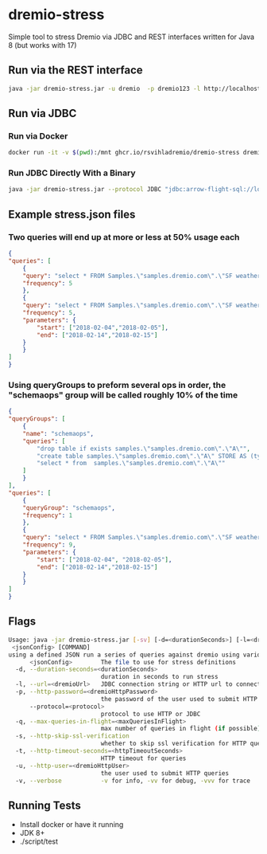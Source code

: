 # dremio-stress

Simple tool to stress Dremio via JDBC and REST interfaces written for Java 8 (but works with 17)

## Run via the REST interface

```bash
java -jar dremio-stress.jar -u dremio  -p dremio123 -l http://localhost:9047 ./stress.json
```

## Run via JDBC


### Run via Docker

```bash
docker run -it -v $(pwd):/mnt ghcr.io/rsvihladremio/dremio-stress dremio-stress --protocol JDBC -l "jdbc:arrow-flight-sql://host.docker.internal:32010/?useEncryption=false&user=dremio&password=dremio123"  /mnt/stress.json
```

### Run JDBC Directly With a Binary

```bash
java -jar dremio-stress.jar --protocol JDBC "jdbc:arrow-flight-sql://localhost:32010/?useEncryption=false&user=dremio&password=dremio" ./stress.json
```

## Example stress.json files

### Two queries will end up at more or less at 50% usage each

```json
{
"queries": [
	{
	"query": "select * FROM Samples.\"samples.dremio.com\".\"SF weather 2018-2019.csv LIMIT 50\"",
	"frequency": 5
	},
	{
	"query": "select * FROM Samples.\"samples.dremio.com\".\"SF weather 2018-2019.csv\" where \"DATE\" between ':start' and ':end'",
	"frequency": 5,
	"parameters": {
		"start": ["2018-02-04","2018-02-05"],
		"end": ["2018-02-14","2018-02-15"]
	}
	}
]
}
```


### Using queryGroups to preform several ops in order, the "schemaops" group  will be called roughly 10% of the time

```json
{
"queryGroups": [
	{
	"name": "schemaops",
	"queries": [
		"drop table if exists samples.\"samples.dremio.com\".\"A\"",
		"create table samples.\"samples.dremio.com\".\"A\" STORE AS (type => 'iceberg') AS SELECT \"a\",\"b\" FROM (values('a', 'b')) as t(\"a\",\"b\")",
		"select * from  samples.\"samples.dremio.com\".\"A\""
	]
	}
],
"queries": [
	{
	"queryGroup": "schemaops",
	"frequency": 1
	},
	{
	"query": "select * FROM Samples.\"samples.dremio.com\".\"SF weather 2018-2019.csv\" where \"DATE\" between ':start' and ':end'",
	"frequency": 9,
	"parameters": {
		"start": ["2018-02-04", "2018-02-05"],
		"end": ["2018-02-14","2018-02-15"]
	}
	}
]
}
```


## Flags

```bash
Usage: java -jar dremio-stress.jar [-sv] [-d=<durationSeconds>] [-l=<dremioUrl>] [-p=<dremioHttpPassword>] [--protocol=<protocol>] [-q=<maxQueriesInFlight>] [-t=<httpTimeoutSeconds>] [-u=<dremioHttpUser>]
 <jsonConfig> [COMMAND]
using a defined JSON run a series of queries against dremio using various approaches
      <jsonConfig>        The file to use for stress definitions
  -d, --duration-seconds=<durationSeconds>
                          duration in seconds to run stress
  -l, --url=<dremioUrl>   JDBC connection string or HTTP url to connect
  -p, --http-password=<dremioHttpPassword>
                          the password of the user used to submit HTTP queries
      --protocol=<protocol>
                          protocol to use HTTP or JDBC
  -q, --max-queries-in-flight=<maxQueriesInFlight>
                          max number of queries in flight (if possible)
  -s, --http-skip-ssl-verification
                          whether to skip ssl verification for HTTP queries or not
  -t, --http-timeout-seconds=<httpTimeoutSeconds>
                          HTTP timeout for queries
  -u, --http-user=<dremioHttpUser>
                          the user used to submit HTTP queries
  -v, --verbose           -v for info, -vv for debug, -vvv for trace
```

## Running Tests

* Install docker or have it running
* JDK 8+
* ./script/test

